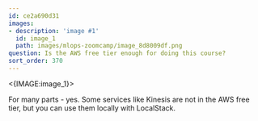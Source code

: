 ```yaml
---
id: ce2a690d31
images:
- description: 'image #1'
  id: image_1
  path: images/mlops-zoomcamp/image_8d8009df.png
question: Is the AWS free tier enough for doing this course?
sort_order: 370
---
```


<{IMAGE:image_1}>

For many parts - yes. Some services like Kinesis are not in the AWS free tier, but you can use them locally with LocalStack.